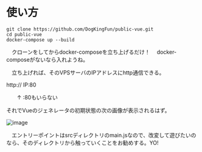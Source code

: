 # 使い方

```
git clone https://github.com/DogKingFun/public-vue.git
cd public-vue
docker-compose up --build
```

　クローンをしてからdocker-composeを立ち上げるだけ！
　docker-composeがないなら入れようね。
  
　立ち上げれば、そのVPSサーバのIPアドレスにhttp通信できる。
   
http:// IP:80

　　↑
:80もいらない
   
 それでVueのジェネレータの初期状態の次の画像が表示されるはず。
    
![image](https://user-images.githubusercontent.com/108065335/206452066-5e30b91d-4fc5-45b7-a198-8b281a2b7a64.png)

　エントリーポイントはsrcディレクトリのmain.jsなので、改変して遊びたいのなら、そのディレクトリから触っていくことをお勧めする。YO!
